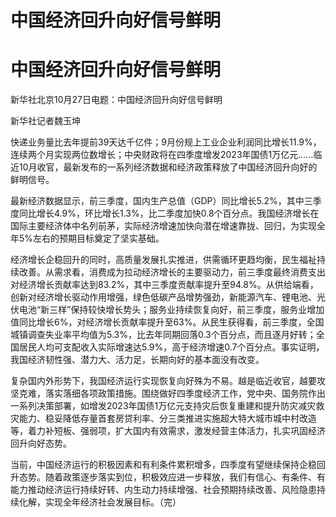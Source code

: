 # 中国经济回升向好信号鲜明

# 中国经济回升向好信号鲜明

新华社北京10月27日电题：中国经济回升向好信号鲜明

新华社记者魏玉坤

快递业务量比去年提前39天达千亿件；9月份规上工业企业利润同比增长11.9%，连续两个月实现两位数增长；中央财政将在四季度增发2023年国债1万亿元……临近10月收官，最新发布的一系列经济数据和经济政策释放了中国经济回升向好的鲜明信号。

最新经济数据显示，前三季度，国内生产总值（GDP）同比增长5.2%，其中三季度同比增长4.9%，环比增长1.3%，比二季度加快0.8个百分点。我国经济增长在国际主要经济体中名列前茅，实际经济增速加快向潜在增速靠拢、回归，为实现全年5%左右的预期目标奠定了坚实基础。

经济增长企稳回升的同时，高质量发展扎实推进，供需循环更趋均衡，民生福祉持续改善。从需求看，消费成为拉动经济增长的主要驱动力，前三季度最终消费支出对经济增长贡献率达到83.2%，其中三季度贡献率提升至94.8%。从供给端看，创新对经济增长驱动作用增强，绿色低碳产品增势强劲，新能源汽车、锂电池、光伏电池“新三样”保持较快增长势头；服务业持续恢复向好，前三季度，服务业增加值同比增长6%，对经济增长贡献率提升至63%。从民生获得看，前三季度，全国城镇调查失业率平均值为5.3%，比去年同期回落0.3个百分点，而且逐月好转；全国居民人均可支配收入实际增速达5.9%，高于经济增速0.7个百分点。事实证明，我国经济韧性强、潜力大、活力足，长期向好的基本面没有改变。

复杂国内外形势下，我国经济运行实现恢复向好殊为不易。越是临近收官，越要攻坚克难，落实落细各项政策措施。围绕做好四季度经济工作，党中央、国务院作出一系列决策部署，如增发2023年国债1万亿元支持灾后恢复重建和提升防灾减灾救灾能力、稳妥降低存量首套房贷利率、分三类推进实施超大特大城市城中村改造等，着力补短板、强弱项，扩大国内有效需求，激发经营主体活力，扎实巩固经济回升向好态势。

当前，中国经济运行的积极因素和有利条件累积增多，四季度有望继续保持企稳回升态势。随着政策逐步落实到位，积极效应进一步释放，我们有信心、有条件、有能力推动经济运行持续好转、内生动力持续增强、社会预期持续改善、风险隐患持续化解，实现全年经济社会发展目标。（完）

